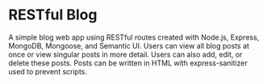 # RESTful Blog
A simple blog web app using RESTful routes created with Node.js, Express, MongoDB, Mongoose, and Semantic UI. Users can view all blog posts at once or view singular posts in more detail. Users can also add, edit, or delete these posts. Posts can be written in HTML with express-sanitizer used to prevent scripts.
